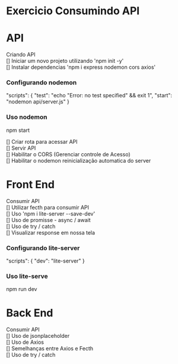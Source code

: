 # Exercicio Consumindo API

# API

Criando API <br>
[] Iniciar um novo projeto utilizando 'npm init -y' <br>
[] Instalar dependencias 'npm i express nodemon cors axios' <br>

### Configurando nodemon

"scripts": {
    "test": "echo \"Error: no test specified\" && exit 1",
    "start": "nodemon api/server.js"
}

### Uso nodemon

npm start <br>

[] Criar rota para acessar API <br>
[] Servir API <br>
[] Habilitar o CORS (Gerenciar controle de Acesso) <br>
[] Habilitar o nodemon reinicialização automatica do server <br>

# Front End

Consumir API <br>
[] Utilizar fecth para consumir API <br>
[] Uso 'npm i lite-server --save-dev' <br>
[] Uso de promisse - async / await <br>
[] Uso de try / catch <br>
[] Visualizar response em nossa tela <br>

### Configurando lite-server

"scripts": {
    "dev": "lite-server"
}

### Uso lite-serve

npm run dev <br>

# Back End
Consumir API <br>
[] Uso de jsonplaceholder <br>
[] Uso de Axios <br>
[] Semelhanças entre Axios e Fecth <br>
[] Uso de try / catch